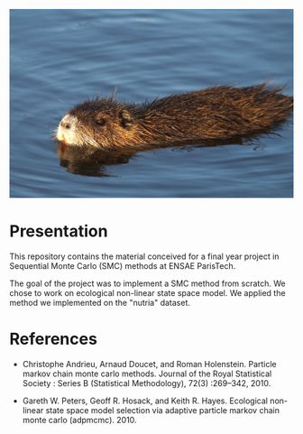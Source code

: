 <p>
    <img src="/imgs/ragondin.jpg" />
</p>

# Presentation

This repository contains the material conceived for a final year project in Sequential Monte Carlo (SMC) methods at ENSAE ParisTech.

The goal of the project was to implement a SMC method from scratch.
We chose to work on ecological non-linear state space model. We applied the method we implemented on the "nutria" dataset.


# References

- Christophe Andrieu, Arnaud Doucet, and Roman Holenstein. Particle markov chain
monte carlo methods. Journal of the Royal Statistical Society : Series B (Statistical
Methodology), 72(3) :269–342, 2010.

- Gareth W. Peters, Geoff R. Hosack, and Keith R. Hayes. Ecological non-linear state
space model selection via adaptive particle markov chain monte carlo (adpmcmc). 2010.
